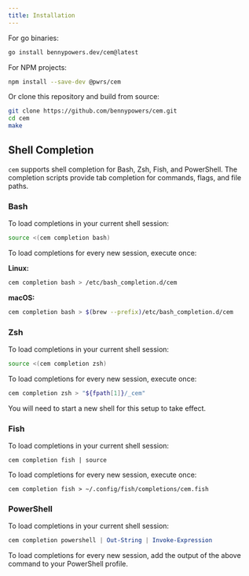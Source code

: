 ```yaml
---
title: Installation
---
```


For go binaries:
```sh
go install bennypowers.dev/cem@latest
```

For NPM projects:

```sh
npm install --save-dev @pwrs/cem
```

Or clone this repository and build from source:

```sh
git clone https://github.com/bennypowers/cem.git
cd cem
make
```

## Shell Completion
`cem` supports shell completion for Bash, Zsh, Fish, and PowerShell. The completion scripts provide tab completion for commands, flags, and file paths.

### Bash

To load completions in your current shell session:

```bash
source <(cem completion bash)
```

To load completions for every new session, execute once:

**Linux:**

```bash
cem completion bash > /etc/bash_completion.d/cem
```

**macOS:**

```bash
cem completion bash > $(brew --prefix)/etc/bash_completion.d/cem
```

### Zsh

To load completions in your current shell session:

```zsh
source <(cem completion zsh)
```

To load completions for every new session, execute once:

```zsh
cem completion zsh > "${fpath[1]}/_cem"
```

You will need to start a new shell for this setup to take effect.

### Fish

To load completions in your current shell session:

```fish
cem completion fish | source
```

To load completions for every new session, execute once:

```fish
cem completion fish > ~/.config/fish/completions/cem.fish
```

### PowerShell
To load completions in your current shell session:

```powershell
cem completion powershell | Out-String | Invoke-Expression
```

To load completions for every new session, add the output of the above command to your PowerShell profile.

